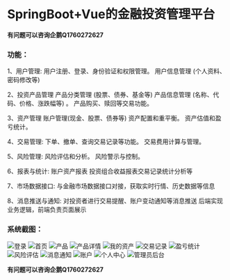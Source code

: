# SpringBoot+Vue的金融投资管理平台

**有问题可以咨询企鹅Q1760272627** 

### 功能：
1、用户管理:
用户注册、登录、身份验证和权限管理。
用户信息管理 (个人资料、密码修改等)

2、投资产品管理
产品分类管理 (股票、债券、基金等)
产品信息管理 (名称、代码、价格、涨跌幅等) 。
产品购买、赎回等交易功能。

3、资产管理
账户管理(现金、股票、债券等)
资产配置和重平衡。
资产估值和盈亏统计。

4、交易管理:
下单、撤单、查询交易记录等功能。
交易费用计算与管理。

5、风险管理:
风险评估和分析。
风险警示与控制。

6、报表与统计:
账户资产报表
投资组合收益报表交易记录统计分析等

7、市场数据接口:
与金融市场数据接口对接，获取实时行情、历史数据等信息

8、消息推送与通知:
对投资者进行交易提醒、账户变动通知等消息推送
后端实现业务逻辑，前端负责页面展示

### 系统截图：
![登录](src/assets/image/image.png)
![首页](src/assets/image/image1.png)
![产品](src/assets/image/image2.png)
![产品详情](src/assets/image/image3.png)
![我的资产](src/assets/image/image4.png)
![交易记录](src/assets/image/image5.png)
![盈亏统计](src/assets/image/image23.png)
![风险评估](src/assets/image/image6.png)
![消息通知](src/assets/image/image7.png)
![账户](src/assets/image/image11.png)
![个人中心](src/assets/image/image12.png)
![管理员后台](src/assets/image/image55.png)

**有问题可以咨询企鹅Q1760272627** 